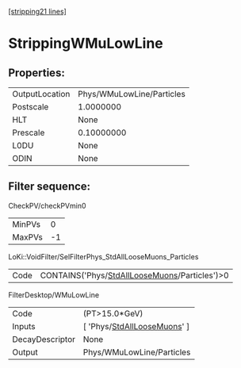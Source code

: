 [\[stripping21 lines\]](../stripping21-index.md)

# StrippingWMuLowLine

## Properties:

|                |                           |
|----------------|---------------------------|
| OutputLocation | Phys/WMuLowLine/Particles |
| Postscale      | 1.0000000                 |
| HLT            | None                      |
| Prescale       | 0.10000000                |
| L0DU           | None                      |
| ODIN           | None                      |

## Filter sequence:

CheckPV/checkPVmin0

|        |     |
|--------|-----|
| MinPVs | 0   |
| MaxPVs | -1  |

LoKi::VoidFilter/SelFilterPhys_StdAllLooseMuons_Particles

|      |                                                                                                      |
|------|------------------------------------------------------------------------------------------------------|
| Code | CONTAINS('Phys/[StdAllLooseMuons](../commonparticles/stripping21-stdallloosemuons.md)/Particles')\>0 |

FilterDesktop/WMuLowLine

|                 |                                                                                     |
|-----------------|-------------------------------------------------------------------------------------|
| Code            | (PT\>15.0\*GeV)                                                                     |
| Inputs          | \[ 'Phys/[StdAllLooseMuons](../commonparticles/stripping21-stdallloosemuons.md)' \] |
| DecayDescriptor | None                                                                                |
| Output          | Phys/WMuLowLine/Particles                                                           |
